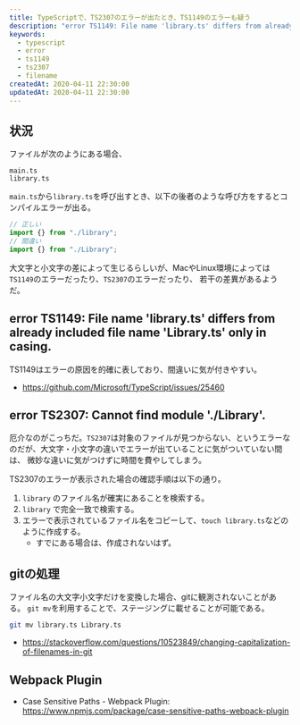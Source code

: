 ```yaml
---
title: TypeScriptで、TS2307のエラーが出たとき、TS1149のエラーも疑う
description: "error TS1149: File name 'library.ts' differs from already included file name 'Library.ts' only in casing."
keywords:
  - typescript
  - error
  - ts1149
  - ts2307
  - filename
createdAt: 2020-04-11 22:30:00
updatedAt: 2020-04-11 22:30:00
---
```


## 状況

ファイルが次のようにある場合、

```
main.ts
library.ts
```

`main.ts`から`library.ts`を呼び出すとき、以下の後者のような呼び方をするとコンパイルエラーが出る。

```ts
// 正しい
import {} from "./library";
// 間違い
import {} from "./Library";
```

大文字と小文字の差によって生じるらしいが、MacやLinux環境によっては`TS1149`のエラーだったり、`TS2307`のエラーだったり、
若干の差異があるようだ。

## error TS1149: File name 'library.ts' differs from already included file name 'Library.ts' only in casing.

TS1149はエラーの原因を的確に表しており、間違いに気が付きやすい。

* <https://github.com/Microsoft/TypeScript/issues/25460>

## error TS2307: Cannot find module './Library'.

厄介なのがこっちだ。`TS2307`は対象のファイルが見つからない、というエラーなのだが、大文字・小文字の違いでエラーが出ていることに気がついていない間は、
微妙な違いに気がつけずに時間を費やしてしまう。

TS2307のエラーが表示された場合の確認手順は以下の通り。

1. `library` のファイル名が確実にあることを検索する。
2. `library` で完全一致で検索する。
3. エラーで表示されているファイル名をコピーして、`touch library.ts`などのように作成する。
   * すでにある場合は、作成されないはず。

## gitの処理

ファイル名の大文字小文字だけを変換した場合、gitに観測されないことがある。
`git mv`を利用することで、ステージングに載せることが可能である。

```bash
git mv library.ts Library.ts
```

* https://stackoverflow.com/questions/10523849/changing-capitalization-of-filenames-in-git

## Webpack Plugin

* Case Sensitive Paths - Webpack Plugin: https://www.npmjs.com/package/case-sensitive-paths-webpack-plugin




